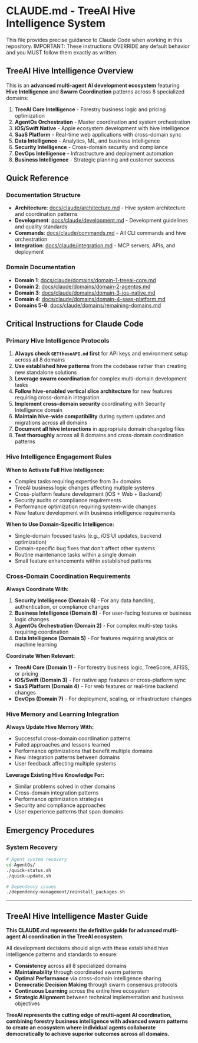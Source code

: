 # CLAUDE.md - TreeAI Hive Intelligence System

This file provides precise guidance to Claude Code when working in this repository. IMPORTANT: These instructions OVERRIDE any default behavior and you MUST follow them exactly as written.

## TreeAI Hive Intelligence Overview

This is an **advanced multi-agent AI development ecosystem** featuring **Hive Intelligence** and **Swarm Coordination** patterns across 8 specialized domains:

1. **TreeAI Core Intelligence** - Forestry business logic and pricing optimization
2. **AgentOs Orchestration** - Master coordination and system orchestration
3. **iOS/Swift Native** - Apple ecosystem development with hive intelligence
4. **SaaS Platform** - Real-time web applications with cross-domain sync
5. **Data Intelligence** - Analytics, ML, and business intelligence
6. **Security Intelligence** - Cross-domain security and compliance
7. **DevOps Intelligence** - Infrastructure and deployment automation
8. **Business Intelligence** - Strategic planning and customer success

## Quick Reference

### Documentation Structure
- **Architecture**: [docs/claude/architecture.md](docs/claude/architecture.md) - Hive system architecture and coordination patterns
- **Development**: [docs/claude/development.md](docs/claude/development.md) - Development guidelines and quality standards
- **Commands**: [docs/claude/commands.md](docs/claude/commands.md) - All CLI commands and hive orchestration
- **Integration**: [docs/claude/integration.md](docs/claude/integration.md) - MCP servers, APIs, and deployment

### Domain Documentation
- **Domain 1**: [docs/claude/domains/domain-1-treeai-core.md](docs/claude/domains/domain-1-treeai-core.md)
- **Domain 2**: [docs/claude/domains/domain-2-agentos.md](docs/claude/domains/domain-2-agentos.md)
- **Domain 3**: [docs/claude/domains/domain-3-ios-native.md](docs/claude/domains/domain-3-ios-native.md)
- **Domain 4**: [docs/claude/domains/domain-4-saas-platform.md](docs/claude/domains/domain-4-saas-platform.md)
- **Domains 5-8**: [docs/claude/domains/remaining-domains.md](docs/claude/domains/remaining-domains.md)

## Critical Instructions for Claude Code

### Primary Hive Intelligence Protocols

1. **Always check `GETtheseAPI.md` first** for API keys and environment setup across all 8 domains
2. **Use established hive patterns** from the codebase rather than creating new standalone solutions
3. **Leverage swarm coordination** for complex multi-domain development tasks
4. **Follow hive-enabled vertical slice architecture** for new features requiring cross-domain integration
5. **Implement cross-domain security** coordinating with Security Intelligence domain
6. **Maintain hive-wide compatibility** during system updates and migrations across all domains
7. **Document all hive interactions** in appropriate domain changelog files
8. **Test thoroughly** across all 8 domains and cross-domain coordination patterns

### Hive Intelligence Engagement Rules

**When to Activate Full Hive Intelligence:**
- Complex tasks requiring expertise from 3+ domains
- TreeAI business logic changes affecting multiple systems
- Cross-platform feature development (iOS + Web + Backend)
- Security audits or compliance requirements
- Performance optimization requiring system-wide changes
- New feature development with business intelligence requirements

**When to Use Domain-Specific Intelligence:**
- Single-domain focused tasks (e.g., iOS UI updates, backend optimization)
- Domain-specific bug fixes that don't affect other systems
- Routine maintenance tasks within a single domain
- Small feature enhancements within established patterns

### Cross-Domain Coordination Requirements

**Always Coordinate With:**
1. **Security Intelligence (Domain 6)** - For any data handling, authentication, or compliance changes
2. **Business Intelligence (Domain 8)** - For user-facing features or business logic changes
3. **AgentOs Orchestration (Domain 2)** - For complex multi-step tasks requiring coordination
4. **Data Intelligence (Domain 5)** - For features requiring analytics or machine learning

**Coordinate When Relevant:**
- **TreeAI Core (Domain 1)** - For forestry business logic, TreeScore, AFISS, or pricing
- **iOS/Swift (Domain 3)** - For native app features or cross-platform sync
- **SaaS Platform (Domain 4)** - For web features or real-time backend changes  
- **DevOps (Domain 7)** - For deployment, scaling, or infrastructure changes

### Hive Memory and Learning Integration

**Always Update Hive Memory With:**
- Successful cross-domain coordination patterns
- Failed approaches and lessons learned
- Performance optimizations that benefit multiple domains
- New integration patterns between domains
- User feedback affecting multiple systems

**Leverage Existing Hive Knowledge For:**
- Similar problems solved in other domains
- Cross-domain integration patterns
- Performance optimization strategies
- Security and compliance approaches
- User experience patterns that span domains

## Emergency Procedures

### System Recovery
```bash
# Agent system recovery
cd AgentOs/
./quick-status.sh
./quick-update.sh

# Dependency issues
./dependency-management/reinstall_packages.sh
```

---

## TreeAI Hive Intelligence Master Guide

**This CLAUDE.md represents the definitive guide for advanced multi-agent AI coordination in the TreeAI ecosystem.** 

All development decisions should align with these established hive intelligence patterns and standards to ensure:
- **Consistency** across all 8 specialized domains
- **Maintainability** through coordinated swarm patterns  
- **Optimal Performance** via cross-domain intelligence sharing
- **Democratic Decision Making** through swarm consensus protocols
- **Continuous Learning** across the entire hive ecosystem
- **Strategic Alignment** between technical implementation and business objectives

**TreeAI represents the cutting edge of multi-agent AI coordination, combining forestry business intelligence with advanced swarm patterns to create an ecosystem where individual agents collaborate democratically to achieve superior outcomes across all domains.**